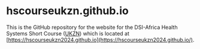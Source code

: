 # hscourseukzn.github.io

This is the GitHub repository for the website for the DSI-Africa Health Systems Short Course ([UKZN](https://ukzn.ac.za)) which is located at [https://hscourseukzn2024.github.io](https://hscourseukzn2024.github.io/).
